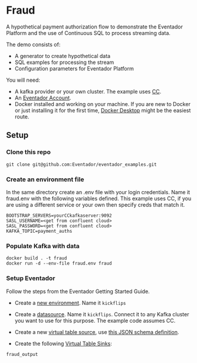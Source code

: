 # Fraud
A hypothetical payment authorization flow to demonstrate the Eventador Platform and the use of Continuous SQL to process streaming data.

The demo consists of:

- A generator to create hypothetical data
- SQL examples for processing the stream
- Configuration parameters for Eventador Platform

You will need:

- A kafka provider or your own cluster. The example uses [CC](https://confluent.cloud/login).
- An [Eventador Account](https://eventador.cloud/register).
- Docker installed and working on your machine. If you are new to Docker or just installing it for the first time, [Docker Desktop](https://www.docker.com/products/docker-desktop) might be the easiest route.

## Setup

### Clone this repo
```
git clone git@github.com:Eventador/eventador_examples.git
```

### Create an environment file
In the same directory create an .env file with your login credentials. Name it fraud.env with the following variables defined. This example uses CC, if you are using a different service or your own then specify creds that match it.
```
BOOTSTRAP_SERVERS=yourCCkafkaserver:9092
SASL_USERNAME=<get from confluent cloud>
SASL_PASSWORD=<get from confluent cloud>
KAFKA_TOPIC=payment_auths
```

### Populate Kafka with data
```
docker build . -t fraud
docker run -d --env-file fraud.env fraud
```

### Setup Eventador
Follow the steps from the Eventador Getting Started Guide.

- Create a [new environment](https://docs.eventador.io/sqlstreambuilder/ssb_getting_started/#1-create-a-cloud-environment). Name it `kickflips`
- Create a [datasource](https://docs.eventador.io/sqlstreambuilder/ssb_getting_started/#2-create-a-data-source). Name it `kickflips`. Connect it to any Kafka cluster you want to use for this purpose. The example code assumes CC.
- Create a new [virtual table source](https://docs.eventador.io/sqlstreambuilder/ssb_getting_started/#3-create-virtual-table-as-a-source), use [this JSON schema definition](/kickflips.json).

- Create the following [Virtual Table Sinks](https://docs.eventador.io/sqlstreambuilder/ssb_getting_started/#4-create-virtual-table-as-a-sink):
```
fraud_output
```
